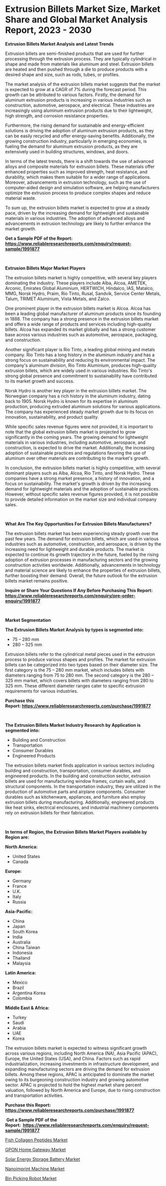 <p><h1>Extrusion Billets Market Size, Market Share and Global Market Analysis Report, 2023 - 2030</h1></p><p><strong>Extrusion Billets Market Analysis and Latest Trends</strong></p>
<p><p>Extrusion billets are semi-finished products that are used for further processing through the extrusion process. They are typically cylindrical in shape and made from materials like aluminum and steel. Extrusion billets are heated and then pushed through a die to produce products with a desired shape and size, such as rods, tubes, or profiles.</p><p>The market analysis of the extrusion billets market suggests that the market is expected to grow at a CAGR of 7% during the forecast period. This growth can be attributed to various factors. Firstly, the demand for aluminum extrusion products is increasing in various industries such as construction, automotive, aerospace, and electrical. These industries are increasingly using aluminum extrusion products due to their lightweight, high strength, and corrosion resistance properties.</p><p>Furthermore, the rising demand for sustainable and energy-efficient solutions is driving the adoption of aluminum extrusion products, as they can be easily recycled and offer energy-saving benefits. Additionally, the growing construction industry, particularly in emerging economies, is fueling the demand for aluminum extrusion products, as they are extensively used in building structures, windows, and doors.</p><p>In terms of the latest trends, there is a shift towards the use of advanced alloys and composite materials for extrusion billets. These materials offer enhanced properties such as improved strength, heat resistance, and durability, which makes them suitable for a wider range of applications. Moreover, advancements in extrusion technology, such as the use of computer-aided design and simulation software, are helping manufacturers optimize the extrusion process to produce complex shapes and reduce material waste.</p><p>To sum up, the extrusion billets market is expected to grow at a steady pace, driven by the increasing demand for lightweight and sustainable materials in various industries. The adoption of advanced alloys and advancements in extrusion technology are likely to further enhance the market growth.</p></p>
<p><strong>Get a Sample PDF of the Report:&nbsp; <a href="https://www.reliableresearchreports.com/enquiry/request-sample/1991877">https://www.reliableresearchreports.com/enquiry/request-sample/1991877</a></strong></p>
<p>&nbsp;</p>
<p><strong>Extrusion Billets Major Market Players</strong></p>
<p><p>The extrusion billets market is highly competitive, with several key players dominating the industry. These players include Alba, Alcoa, AMETEK, Arconic, Emirates Global Aluminium, HERTWICH, Hindalco, IAS, Matalco, MMG, Norsk Hydro, Praim, Rio Tinto, Rusal, Sandvik, Service Center Metals, Talum, TRIMET Aluminium, Vista Metals, and Zalco. </p><p>One prominent player in the extrusion billets market is Alcoa. Alcoa has been a leading global manufacturer of aluminum products since its founding in 1888. The company has a strong presence in the extrusion billets market and offers a wide range of products and services including high-quality billets. Alcoa has expanded its market globally and has a strong customer base across various industries such as automotive, aerospace, packaging, and construction.</p><p>Another significant player is Rio Tinto, a leading global mining and metals company. Rio Tinto has a long history in the aluminum industry and has a strong focus on sustainability and reducing its environmental impact. The company's aluminum division, Rio Tinto Aluminium, produces high-quality extrusion billets, which are widely used in various industries. Rio Tinto's strong global presence and commitment to sustainability have contributed to its market growth and success.</p><p>Norsk Hydro is another key player in the extrusion billets market. The Norwegian company has a rich history in the aluminum industry, dating back to 1905. Norsk Hydro is known for its expertise in aluminum production, producing extruded aluminum solutions for various applications. The company has experienced steady market growth due to its focus on innovation, sustainability, and product quality.</p><p>While specific sales revenue figures were not provided, it is important to note that the global extrusion billets market is projected to grow significantly in the coming years. The growing demand for lightweight materials in various industries, including automotive, aerospace, and construction, is expected to drive the market. Additionally, the increasing adoption of sustainable practices and regulations favoring the use of aluminum over other materials are contributing to the market's growth.</p><p>In conclusion, the extrusion billets market is highly competitive, with several dominant players such as Alba, Alcoa, Rio Tinto, and Norsk Hydro. These companies have a strong market presence, a history of innovation, and a focus on sustainability. The market's growth is driven by the increasing demand for lightweight materials and the adoption of sustainable practices. However, without specific sales revenue figures provided, it is not possible to provide detailed information on the market size and individual company sales.</p></p>
<p>&nbsp;</p>
<p><strong>What Are The Key Opportunities For Extrusion Billets Manufacturers?</strong></p>
<p><p>The extrusion billets market has been experiencing steady growth over the past few years. The demand for extrusion billets, which are used in various industries such as automotive, construction, and aerospace, is driven by the increasing need for lightweight and durable products. The market is expected to continue its growth trajectory in the future, fueled by the rising adoption of extrusion processes in manufacturing sectors and the growing construction activities worldwide. Additionally, advancements in technology and material science are likely to enhance the properties of extrusion billets, further boosting their demand. Overall, the future outlook for the extrusion billets market remains positive.</p></p>
<p><strong>Inquire or Share Your Questions If Any Before Purchasing This Report: <a href="https://www.reliableresearchreports.com/enquiry/pre-order-enquiry/1991877">https://www.reliableresearchreports.com/enquiry/pre-order-enquiry/1991877</a></strong></p>
<p>&nbsp;</p>
<p><strong>Market Segmentation</strong></p>
<p><strong>The Extrusion Billets Market Analysis by types is segmented into:</strong></p>
<p><ul><li>75 – 280 mm</li><li>280 – 325 mm</li></ul></p>
<p><p>Extrusion billets refer to the cylindrical metal pieces used in the extrusion process to produce various shapes and profiles. The market for extrusion billets can be categorized into two types based on their diameter size. The first category is the 75 – 280 mm market, which includes billets with diameters ranging from 75 to 280 mm. The second category is the 280 – 325 mm market, which covers billets with diameters ranging from 280 to 325 mm. These different diameter ranges cater to specific extrusion requirements for various industries.</p></p>
<p><strong>Purchase this Report:&nbsp;<a href="https://www.reliableresearchreports.com/purchase/1991877">https://www.reliableresearchreports.com/purchase/1991877</a></strong></p>
<p>&nbsp;</p>
<p><strong>The Extrusion Billets Market Industry Research by Application is segmented into:</strong></p>
<p><ul><li>Building and Construction</li><li>Transportation</li><li>Consumer Durables</li><li>Engineered Products</li></ul></p>
<p><p>The extrusion billets market finds application in various sectors including building and construction, transportation, consumer durables, and engineered products. In the building and construction sector, extrusion billets are used for manufacturing window frames, curtain walls, and structural components. In the transportation industry, they are utilized in the production of automotive parts and airplane components. Consumer durables such as kitchenware, appliances, and furniture also employ extrusion billets during manufacturing. Additionally, engineered products like heat sinks, electrical enclosures, and industrial machinery components rely on extrusion billets for their fabrication.</p></p>
<p>&nbsp;</p>
<p><strong>In terms of Region, the Extrusion Billets Market Players available by Region are:</strong></p>
<p>
    <p> <strong> North America: </strong>
        <ul>
            <li>United States</li>
            <li>Canada</li>
        </ul>
        </p> 
    <p> <strong> Europe: </strong>
        <ul>
            <li>Germany</li>
            <li>France</li>
            <li>U.K.</li>
            <li>Italy</li>
            <li>Russia</li>
        </ul>
        </p> 
    <p> <strong> Asia-Pacific: </strong>
        <ul>
            <li>China</li>
            <li>Japan</li>
            <li>South Korea</li>
            <li>India</li>
            <li>Australia</li>
            <li>China Taiwan</li>
            <li>Indonesia</li>
            <li>Thailand</li>
            <li>Malaysia</li>
        </ul>
        </p> 
    <p> <strong> Latin America: </strong>
        <ul>
            <li>Mexico</li>
            <li>Brazil</li>
            <li>Argentina Korea</li>
            <li>Colombia</li>
        </ul>
        </p> 
    <p> <strong> Middle East & Africa: </strong>
        <ul>
            <li>Turkey</li>
            <li>Saudi</li>
            <li>Arabia</li>
            <li>UAE</li>
            <li>Korea</li>
        </ul>
    </p>
    </p>
<p><p>The extrusion billets market is expected to witness significant growth across various regions, including North America (NA), Asia Pacific (APAC), Europe, the United States (USA), and China. Factors such as rapid industrialization, increasing investments in infrastructure development, and expanding manufacturing sectors are driving the demand for extrusion billets. Among these regions, APAC is anticipated to dominate the market owing to its burgeoning construction industry and growing automotive sector. APAC is projected to hold the highest market share percent valuation, followed by North America and Europe, due to rising construction and transportation activities.</p></p>
<p><strong>Purchase this Report: <a href="https://www.reliableresearchreports.com/purchase/1991877">https://www.reliableresearchreports.com/purchase/1991877</a></strong></p>
<p>&nbsp;<strong>Get a Sample PDF of the Report:&nbsp;&nbsp;<a href="https://www.reliableresearchreports.com/enquiry/request-sample/1991877">https://www.reliableresearchreports.com/enquiry/request-sample/1991877</a></strong></p>
<p><strong></strong></p>
<p><p><a href="https://medium.com/@santosh.reportprime/fish-collagen-peptides-market-furnishes-information-on-market-share-market-trends-and-market-d93a1f11250c">Fish Collagen Peptides Market</a></p><p><a href="https://medium.com/@hesterorn1944/gpon-home-gateway-market-share-evolution-and-market-growth-trends-2023-2030-e46658dcaebb">GPON Home Gateway Market</a></p><p><a href="https://medium.com/@robinrathi2023/solar-energy-storage-battery-market-insights-into-market-cagr-market-trends-and-growth-00b9575cbcc0">Solar Energy Storage Battery Market</a></p><p><a href="https://medium.com/@zaidjeet11730/analyzing-nanoimprint-machine-market-global-industry-perspective-and-forecast-2023-to-2030-24a089baba8c">Nanoimprint Machine Market</a></p><p><a href="https://medium.com/@jinkhatum1452/bin-picking-robot-market-insight-market-trends-growth-forecasted-from-2023-to-2030-87f4cff2019d">Bin Picking Robot Market</a></p></p>